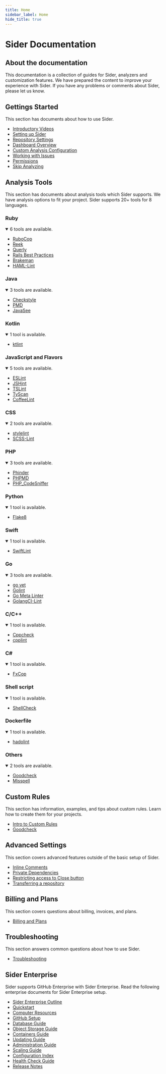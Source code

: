 ```yaml
---
title: Home
sidebar_label: Home
hide_title: true
---
```


# Sider Documentation

## About the documentation

This documentation is a collection of guides for Sider, analyzers and customization features.
We have prepared the content to improve your experience with Sider. If you have any problems or comments about Sider, please let us know.

## Gettings Started

This section has documents about how to use Sider.

- [Introductory Videos](./getting-started/intro-videos.md)
- [Setting up Sider](./getting-started/setup.md)
- [Repository Settings](./getting-started/repository-settings.md)
- [Dashboard Overview](./getting-started/dashboard.md)
- [Custom Analysis Configuration](./getting-started/custom-configuration.md)
- [Working with Issues](./getting-started/working-with-issues.md)
- [Permissions](./getting-started/permissions.md)
- [Skip Analyzing](./getting-started/skip-analyzing.md)

## Analysis Tools

This section has documents about analysis tools which Sider supports. We have analysis options to fit your project. Sider supports 20+ tools for 8 languages.

### Ruby

<details open>
  <summary>6 tools are available.</summary>

- [RuboCop](./tools/ruby/rubocop.md)
- [Reek](./tools/ruby/reek.md)
- [Querly](./tools/ruby/querly.md)
- [Rails Best Practices](./tools/ruby/rails-bestpractices.md)
- [Brakeman](./tools/ruby/brakeman.md)
- [HAML-Lint](./tools/ruby/haml-lint.md)

</details>

### Java

<details open>
  <summary>3 tools are available.</summary>

- [Checkstyle](./tools/java/checkstyle.md)
- [PMD](./tools/java/pmd.md)
- [JavaSee](./tools/java/javasee.md)
  </details>

### Kotlin

<details open>
  <summary>1 tool is available.</summary>

- [ktlint](./tools/kotlin/ktlint.md)
  </details>

### JavaScript and Flavors

<details open>
  <summary>5 tools are available.</summary>

- [ESLint](./tools/javascript/eslint.md)
- [JSHint](./tools/javascript/jshint.md)
- [TSLint](./tools/javascript/tslint.md)
- [TyScan](./tools/javascript/tyscan.md)
- [CoffeeLint](./tools/javascript/coffeelint.md)

</details>

### CSS

<details open>
  <summary>2 tools are available.</summary>

- [stylelint](./tools/css/stylelint.md)
- [SCSS-Lint](./tools/css/scss-lint.md)

</details>

### PHP

<details open>
  <summary>3 tools are available.</summary>

- [Phinder](./tools/php/phinder.md)
- [PHPMD](./tools/php/phpmd.md)
- [PHP_CodeSniffer](./tools/php/codesniffer.md)

</details>

### Python

<details open>
  <summary>1 tool is available.</summary>

- [Flake8](./tools/python/flake8.md)

</details>

### Swift

<details open>
  <summary>1 tool is available.</summary>

- [SwiftLint](./tools/swift/swiftlint.md)

</details>

### Go

<details open>
  <summary>3 tools are available.</summary>

- [go vet](./tools/go/govet.md)
- [Golint](./tools/go/golint.md)
- [Go Meta Linter](./tools/go/gometalinter.md)
- [GolangCI-Lint](./tools/go/golangci-lint.md)

</details>

### C/C++

<details open>
  <summary>1 tool is available.</summary>

- [Cppcheck](./tools/cplusplus/cppcheck.md)
- [cpplint](./tools/cplusplus/cpplint.md)

</details>

### C#

<details open>
  <summary>1 tool is available.</summary>

- [FxCop](./tools/csharp/fxcop.md)

</details>

### Shell script

<details open>
  <summary>1 tool is available.</summary>

- [ShellCheck](./tools/shellscript/shellcheck.md)

</details>

### Dockerfile

<details open>
  <summary>1 tool is available.</summary>

- [hadolint](./tools/dockerfile/hadolint.md)

</details>

### Others

<details open>
  <summary>2 tools are available.</summary>

- [Goodcheck](./tools/others/goodcheck.md)
- [Misspell](./tools/others/misspell.md)

</details>

## Custom Rules

This section has information, examples, and tips about custom rules. Learn how to create them for your projects.

- [Intro to Custom Rules](./custom-rules/introduction-to-custom-rules.md)
- [Goodcheck](./custom-rules/goodcheck.md)

## Advanced Settings

This section covers advanced features outside of the basic setup of Sider.

- [Inline Comments](./advanced-settings/inline-comments.md)
- [Private Dependencies](./advanced-settings/private-dependencies.md)
- [Restricting access to Close button](./advanced-settings/restricting-access-to-close-button.md)
- [Transferring a repository](./advanced-settings/transferring-a-repository.md)

## Billing and Plans

This section covers questions about billing, invoices, and plans.

- [Billing and Plans](./billing-and-plans.md)

## Troubleshooting

This section answers common questions about how to use Sider.

- [Troubleshooting](./troubleshooting.md)

## Sider Enterprise

Sider supports GitHub Enterprise with Sider Enterprise.
Read the following enterprise documents for Sider Enterprise setup.

- [Sider Enterprise Outline](./enterprise/outline.md)
- [Quickstart](./enterprise/quickstart.md)
- [Computer Resources](./enterprise/resources.md)
- [GitHub Setup](./enterprise/github.md)
- [Database Guide](./enterprise/database.md)
- [Object Storage Guide](./enterprise/storage.md)
- [Containers Guide](./enterprise/containers.md)
- [Updating Guide](./enterprise/updating.md)
- [Administration Guide](./enterprise/administration.md)
- [Scaling Guide](./enterprise/scaling.md)
- [Configuration Index](./enterprise/config.md)
- [Health Check Guide](./enterprise/healthcheck.md)
- [Release Notes](./enterprise/releases/index.md)
